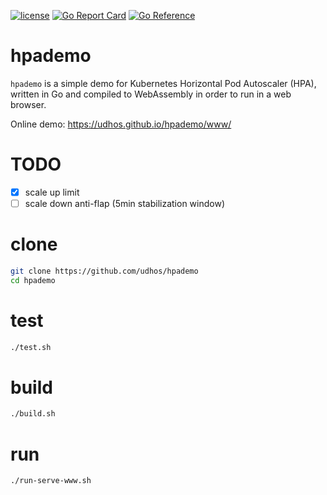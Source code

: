 [![license](http://img.shields.io/badge/license-MIT-blue.svg)](https://github.com/udhos/hpademo/blob/main/LICENSE)
[![Go Report Card](https://goreportcard.com/badge/github.com/udhos/hpademo)](https://goreportcard.com/report/github.com/udhos/hpademo)
[![Go Reference](https://pkg.go.dev/badge/github.com/udhos/hpademo.svg)](https://pkg.go.dev/github.com/udhos/hpademo)

# hpademo

`hpademo` is a simple demo for Kubernetes Horizontal Pod Autoscaler (HPA), written in Go and compiled to WebAssembly in order to run in a web browser.

Online demo: https://udhos.github.io/hpademo/www/

# TODO

- [X] scale up limit
- [ ] scale down anti-flap (5min stabilization window)

# clone

```bash
git clone https://github.com/udhos/hpademo
cd hpademo
```

# test

```bash
./test.sh
```

# build

```bash
./build.sh
```

# run

```bash
./run-serve-www.sh
```

